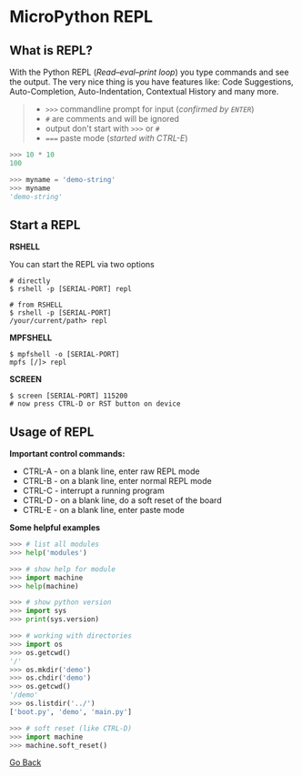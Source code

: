 # MicroPython REPL

## What is REPL?

With the Python REPL (_Read–eval–print loop_) you type commands and see the output. The very nice thing is you have features like: Code Suggestions, Auto-Completion, Auto-Indentation, Contextual History and many more.  

> - `>>>` commandline prompt for input (_confirmed by `ENTER`_)
> - `#` are comments and will be ignored
> - output don't start with `>>>` or `#`
> - `===` paste mode (_started with CTRL-E_)

```python
>>> 10 * 10
100

>>> myname = 'demo-string'
>>> myname
'demo-string'
```

## Start a REPL

**RSHELL**

You can start the REPL via two options

```shell
# directly
$ rshell -p [SERIAL-PORT] repl

# from RSHELL
$ rshell -p [SERIAL-PORT]
/your/current/path> repl
```

**MPFSHELL**

```shell
$ mpfshell -o [SERIAL-PORT]
mpfs [/]> repl
```

**SCREEN**

```shell
$ screen [SERIAL-PORT] 115200
# now press CTRL-D or RST button on device
```

## Usage of REPL

**Important control commands:**
 - CTRL-A - on a blank line, enter raw REPL mode
 - CTRL-B - on a blank line, enter normal REPL mode
 - CTRL-C - interrupt a running program
 - CTRL-D - on a blank line, do a soft reset of the board
 - CTRL-E - on a blank line, enter paste mode

**Some helpful examples**

```python
>>> # list all modules
>>> help('modules')

>>> # show help for module
>>> import machine
>>> help(machine)

>>> # show python version
>>> import sys
>>> print(sys.version)

>>> # working with directories
>>> import os
>>> os.getcwd()
'/'
>>> os.mkdir('demo')
>>> os.chdir('demo')
>>> os.getcwd()
'/demo'
>>> os.listdir('../')
['boot.py', 'demo', 'main.py']

>>> # soft reset (like CTRL-D)
>>> import machine
>>> machine.soft_reset()
```

[Go Back](https://github.com/Lupin3000/ESP)
